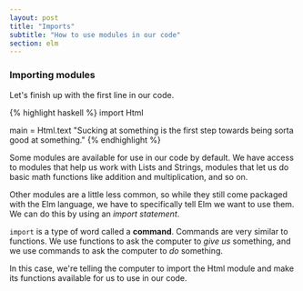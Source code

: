 ```yaml
---
layout: post
title: "Imports"
subtitle: "How to use modules in our code"
section: elm
---
```


### Importing modules

Let's finish up with the first line in our code.

{% highlight haskell %}
import Html

main = Html.text "Sucking at something is the first step towards being sorta good at something."
{% endhighlight %}

Some modules are available for use in our code by default. We have access to modules that help us work with Lists and Strings, modules that let us do basic math functions like addition and multiplication, and so on.

Other modules are a little less common, so while they still come packaged with the Elm language, we have to specifically tell Elm we want to use them. We can do this by using an *import statement*.

`import` is a type of word called a **command**. Commands are very similar to functions. We use functions to ask the computer to *give us* something, and we use commands to ask the computer to *do* something.

In this case, we're telling the computer to import the Html module and make its functions available for us to use in our code.
